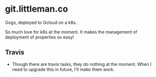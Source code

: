 # git.littleman.co

Gogs, deployed to Gcloud on a k8s.

So much love for k8s at the moment. It makes the management of deployment of properties so easy!

## Travis
- Though there are travis tasks, they do nothing at the moment. When I need to upgrade this in future, I'll make them work.
